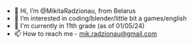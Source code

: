 - 👋 Hi, I’m @MikitaRadzionau, from Belarus
- 👀 I’m interested in coding/blender/little bit a games/english
- 🌱 I'm currently in 11th grade (as of 01/05/24)
- 📫 How to reach me - mik.radzionau@gmail.com

<!---
MikitaRadzionau/MikitaRadzionau is a ✨ special ✨ repository because its `README.md` (this file) appears on your GitHub profile.
You can click the Preview link to take a look at your changes.
--->
